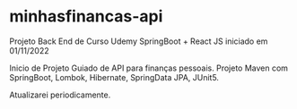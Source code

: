 # minhasfinancas-api
Projeto Back End  de Curso Udemy SpringBoot + React JS iniciado em 01/11/2022

Inicio de Projeto Guiado de API para finanças pessoais.
Projeto Maven com SpringBoot, Lombok, Hibernate, SpringData JPA, JUnit5.

Atualizarei periodicamente.
